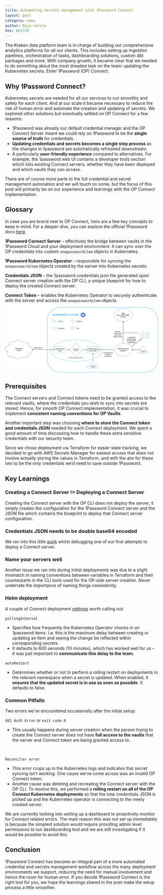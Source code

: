 ```yaml
---
title: Automating secrets management with 1Password Connect
layout: post
category: news
author: Maja Cernja
hex: 0e1720
---
```


The Kraken data platform team is in charge of building out comprehensive analytics platforms for all our clients. This includes setting up ingestion pipelines, orchestration of tasks, dashboarding solutions, custom dbt packages and more. With company growth, it became clear that we needed to do something about the most dreaded task on the team: updating the Kubernetes secrets. Enter 1Password (OP) Connect. 

## Why 1Password Connect?

Kubernetes secrets are needed for all our services to run smoothly and safely for each client. And at our scale it became necessary to reduce the risk of human error and automate the creation and updating of secrets. We explored other solutions but eventually settled on OP Connect for a few reasons:

* 1Password was already our default credential manager and the OP Connect Server meant we could rely on 1Password to be the **single source of truth** for credentials.
* **Updating credentials and secrets becomes a single step process** as the changes in 1password are automatically refreshed downstream.
* A particularly **user-friendly experience** compared to alternatives. For example, the 1password web UI contains a developer tools section which lists existing Connect servers, whether they have been deployed and which vaults they can access. 

There are of course more parts to the full credential and secret management automation and we will touch on some, but the focus of this post will primarily be on our experience and learnings with the OP Connect implementation.

## Glossary 

In case you are brand new to OP Connect, here are a few key concepts to keep in mind. For a deeper dive, you can explore the official 1Password docs [here](https://developer.1password.com/docs/connect/concepts). 

**1Password Connect Server** – effectively the bridge between vaults in the 1Password Cloud and your deployment environment. It can sync over the OP credentials into custom `onepassworditem` objects in Kubernetes.

**1Password Kubernetes Operator** – responsible for syncing the `onepassworditem` objects created by the server into Kubernetes secrets. 

**Credentials JSON** – the 1password-credentials.json file generated upon Connect server creation with the OP CLI, a unique blueprint for how to deploy the created Connect server. 

**Connect Token** – enables the Kubernetes Operator to securely authenticate with the server and access the `onepassworditem` objects. 

<img src="/assets/img/posts/2024-09-02-onepassword-connect.png" alt="Diagram of 1Password Connect deployment in a Kubernetes Cluster"/>

## Prerequisites

The Connect servers and Connect tokens need to be granted access to the relevant vaults, where the credentials you wish to sync into secrets are stored. Hence, for smooth OP Connect implementation, it was crucial to implement **consistent naming conventions for OP Vaults**. 

Another important step was choosing **where to store the Connect token and credentials JSON** needed for each Connect deployment. We spent a good amount of time discussing how to handle these extra sensitive credentials with our security team. 

Since we chose deployment via Terraform for easier state tracking, we decided to go with AWS Secrets Manager for easiest access that does not involve actually storing the values in Terraform, and with the aim for these two to be the only credentials we’d need to save outside 1Password.

## Key Learnings

### Creating a Connect Server != Deploying a Connect Server
Creating the Connect server with the OP CLI does not deploy the server, it simply creates the configuration for the 1Password Connect server and the JSON file which contains the blueprint to deploy that Connect server configuration. 

### Credentials JSON needs to be double base64 encoded
We ran into this little [quirk](https://1password.community/discussion/131378/loadlocalauthv2-failed-to-credentialsdatafrombase64) whilst debugging one of our first attempts to deploy a Connect server. 

### Name your servers well
Another issue we ran into during initial deployments was due to a slight mismatch in naming conventions between variables in Terraform and their counterparts in the CLI tools used for the OP-side server creation. Never underrate the importance of naming things consistently. 

### Helm deployment
A couple of Connect deployment [settings](https://github.com/1Password/connect-helm-charts/blob/main/charts/connect/values.yaml) worth calling out:

`pollingInterval` 
  * Specifies how frequently the Kubernetes Operator checks in on 1password items. I.e. this is the maximum delay between creating or updating an item and seeing the change be reflected within corresponding secrets. 
  * It defaults to 600 seconds (10 minutes), which has worked well for us – it was just important to **communicate this delay to the team**.

`autoRestart`
  * Determines whether or not to perform a rolling restart on deployments in the relevant namespace when a secret is updated. When enabled, it **ensures that the updated secret is in use as soon as possible**. It defaults to false.

### Common Pitfalls
Two errors we’ve encountered occasionally after the initial setup:

`401 Auth Error` or `exit code 6`
* This usually happens during server creation when the person trying to create the Connect server does not have **full access to the vaults** that the server and Connect token are being granted access to.
<br>

`Reconciler error` 
* This error crops up in the Kubernetes logs and indicates that secret syncing isn’t working. One cause we’ve come across was an invalid OP Connect token. 
* Another cause was deleting and recreating the Connect server with the OP CLI. To resolve this, we performed a **rolling restart on all of the OP Connect Kubernetes deployments** so that the new credentials JSON is picked up and the Kubernetes operator is connecting to the newly created server.

We are currently looking into setting up a dashboard to proactively monitor for Connect related errors. The main reason this was not set up immediately is because the simplest solution would require providing admin level permissions to our dashboarding tool and we are still investigating if it would be possible to avoid this. 

## Conclusion

1Password Connect has become an integral part of a more automated credential and secrets management workflow across the many deployment environments we support, reducing the need for manual involvement and hence the room for human error. If you decide 1Password Connect is the right tool for you, we hope the learnings shared in the post make the setup process a little smoother. 
